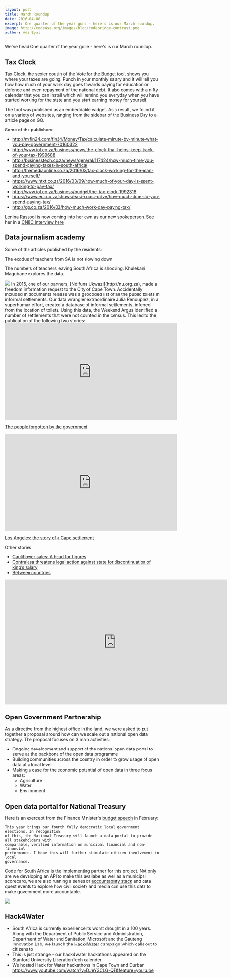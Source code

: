 ```yaml
---
layout: post
title: March Roundup
date: 2016-04-08
excerpt: One quarter of the year gone - here's is our March roundup.
image: http://code4sa.org/images/blog/codebridge-contrast.png
author: Adi Eyal
---
```


We've head 
One quarter of the year gone - here's is our March roundup.

## Tax Clock

[Tax Clock](/2016/03/08/embeddable-tax-clock.html), the sexier cousin of the [Vote for the Budget tool](http://www.vote4thebudget.org), shows you where your taxes are going. Punch in your monthly salary and it will tell you how how much of your work day goes towards paying for education or defence and even repayment of the national debt. It also comes with a nifty calendar that you can install which will remind you everyday when you have started working for the state and you start earning money for yourself.

The tool was published as an embeddable widget. As a result, we found it on a variety of websites, ranging from the sidebar of the Business Day to a article page on GQ.

<script type="text/javascript" src="https://static.code4sa.org/taxclock/taxclock.js"></script>

Some of the publishers:

- <http://m.fin24.com/fin24/Money/Tax/calculate-minute-by-minute-what-you-pay-government-20160322>
- <http://www.iol.co.za/business/news/the-clock-that-helps-keep-track-of-your-tax-1999688>
- <http://businesstech.co.za/news/general/117424/how-much-time-you-spend-paying-taxes-in-south-africa/>
- <http://themediaonline.co.za/2016/03/tax-clock-working-for-the-man-and-yourself/>
- <https://www.htxt.co.za/2016/03/09/how-much-of-your-day-is-spent-working-to-pay-tax/>
- <http://www.iol.co.za/business/budget/the-tax-clock-1992318>
- <https://www.ecr.co.za/shows/east-coast-drive/how-much-time-do-you-spend-paying-tax/>
- <http://gq.co.za/2016/03/how-much-work-day-paying-tax/>

Lenina Rassool is now coming into her own as our new spokeperson. See her in a [CNBC interview here](http://www.cnbcafrica.com/video/?bctid=4814172205001)

## Data journalism academy
Some of the articles published by the residents:


<a href="http://www.bdlive.co.za/national/education/2016/03/23/the-exodus-of-teachers-from-sa-is-not-slowing-down">The exodus of teachers from SA is not slowing down</a>

The numbers of teachers leaving South Africa is shocking. Khulekani Magubane explores the data.

<img src="/images/blog/missing-people.jpg"/>
In 2015, one of our partners, [Ndifuna Ukwazi](http://nu.org.za), made a freedom information request to the City of Cape Town. Accidentally included in documents release was a geocoded list of all the public toilets in informal settlements. Our data wrangler extraordinaire  Julia Renouprez, in a superhuman effort, created a database of informal settlements, inferred from the location of toilets. Using this data, the Weekend Argus identified a number of settlements that were not counted in the census. This led to the publication of the following two stories:
<iframe width="560" height="315" src="https://www.youtube.com/embed/B_GTrwRo8Q0" frameborder="0" allowfullscreen></iframe>

<a href="http://www.iol.co.za/news/the-people-forgotten-by-government-2002428">The people forgotten by the government</a>
<iframe width="560" height="315" src="https://www.youtube.com/embed/1NaBbtYm6uI" frameborder="0" allowfullscreen></iframe>

<a href="http://www.iol.co.za/news/los-angeles-the-story-of-a-cape-settlement-2002424">Los Angeles: the story of a Cape settlement</a>

Other stories
- <a href="http://academy.code4sa.org/stories/cauliflower-sales-head-figures">Cauliflower sales: A head for figures</a>
- <a href="http://academy.code4sa.org/stories/contralesa-threatens-legal-action-state-discontinuation-kings-salary-3">Contralesa threatens legal action against state for discontinuation of king’s salary</a>
- <a href="http://academy.code4sa.org/stories/between-countries">Between countries</a>
<iframe width="722" height="406" src="https://www.youtube.com/embed/6IJFa4CEyUw" frameborder="0" allowfullscreen></iframe>

## Open Government Partnership

As a directive from the highest office in the land, we were asked to put together a proposal around how can we scale out a national open data strategy. The proposal focuses on 3 main activities:

- Ongoing development and support of the national open data portal to serve as the backbone of the open data programme
- Building communities across the country in order to grow usage of open data at a local level
- Making a case for the economic potential of open data in three focus areas:
    - Agriculture
    - Water
    - Environment

## Open data portal for National Treasury
Here is an exercept from the Finance Minister's [budget speech](http://www.treasury.gov.za/documents/national%20budget/2016/speech/speech.pdf) in February:

    This year brings our fourth fully democratic local government elections. In recognition
    of this, the National Treasury will launch a data portal to provide all stakeholders with
    comparable, verified information on municipal financial and non-financial
    performance. I hope this will further stimulate citizen involvement in local
    governance. 

Code for South Africa is the implementing partner for this project. Not only are we developing an API to make this availabe as well as a municipal scorecard, we are also running a series of [accountability stack](https://indigotrust.org.uk/2012/11/12/good-governance-the-accountability-stack-and-multi-lateral-fora/) and data quest events to explore how civil society and media can use this data to make government more accountable.

<img src="/images/blog/nationaltreasury.png" />

## Hack4Water
- South Africa is currently experience its worst drought in a 100 years. Along with the Department of Public Service and Administration, Department of Water and Sanitation, Microsoft and the Gauteng Innovation Lab, we launch the [Hack4Water](http://hack4water.org.za) campaign which calls out to citizens to 
- This is just strange - our hack4water hackathons appeared on the Stanford University LiberationTech calender.
- We hosted Hack for Water hackathons in Cape Town and Durban
https://www.youtube.com/watch?v=DJeY3CLG-QE&feature=youtu.be
